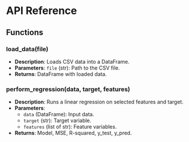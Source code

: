 # API Reference

## Functions

### load_data(file)
- **Description**: Loads CSV data into a DataFrame.
- **Parameters**: `file` (str): Path to the CSV file.
- **Returns**: DataFrame with loaded data.

### perform_regression(data, target, features)
- **Description**: Runs a linear regression on selected features and target.
- **Parameters**:
  - `data` (DataFrame): Input data.
  - `target` (str): Target variable.
  - `features` (list of str): Feature variables.
- **Returns**: Model, MSE, R-squared, y_test, y_pred.


